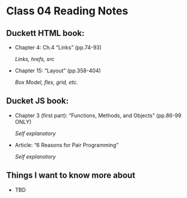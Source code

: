 # Class 04 Reading Notes

## Duckett HTML book:

- Chapter 4: Ch.4 “Links” (pp.74-93)

    *Links, hrefs, src*

- Chapter 15: “Layout” (pp.358-404)

    *Box Model, flex, grid, etc.*

## Ducket JS book:

- Chapter 3 (first part): “Functions, Methods, and Objects” (pp.86-99 ONLY)

    *Self explanatory*

- Article: “6 Reasons for Pair Programming”

    *Self explanatory*

## Things I want to know more about

- TBD